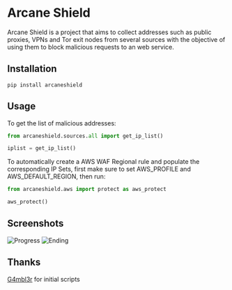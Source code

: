 # Arcane Shield

Arcane Shield is a project that aims to collect addresses such as public proxies, VPNs and Tor exit nodes from several sources with the objective of using them to block malicious requests to an web service.

## Installation

```
pip install arcaneshield
```

## Usage

To get the list of malicious addresses:

```python
from arcaneshield.sources.all import get_ip_list()

iplist = get_ip_list()
```

To automatically create a AWS WAF Regional rule and populate the corresponding IP Sets, first make sure to set AWS_PROFILE and AWS_DEFAULT_REGION, then run:

```python
from arcaneshield.aws import protect as aws_protect

aws_protect()
```

## Screenshots

![Progress](https://github.com/pagarme/arcaneshield/blob/master/img/progress.png)
![Ending](https://github.com/pagarme/arcaneshield/blob/master/img/ending.png)

## Thanks

[G4mbl3r](https://github.com/mthbernardes) for initial scripts
